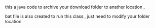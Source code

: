this a java code to archive your download folder to anather location ,

bat file is also created to run this class , just need to modify your folder location.